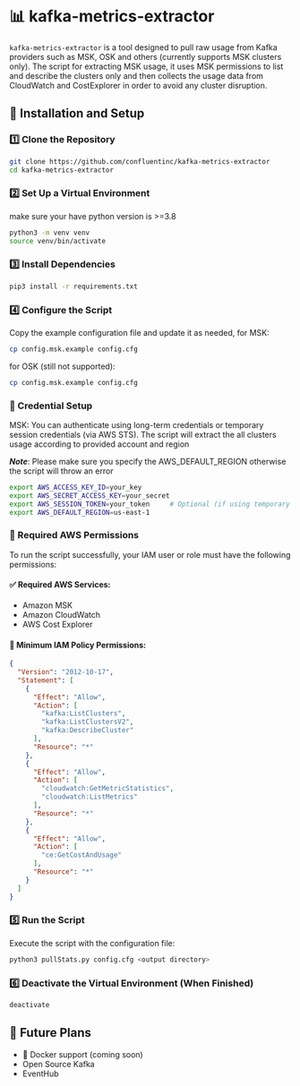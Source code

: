 # 📊 kafka-metrics-extractor
 
`kafka-metrics-extractor` is a tool designed to pull raw usage from Kafka providers such as MSK, OSK and others (currently supports MSK clusters only).
The script for extracting MSK usage, it uses MSK permissions to list and describe the clusters only and then 
collects the usage data from CloudWatch and CostExplorer in order to avoid any cluster disruption. 
 
## 🚀 Installation and Setup
 
### 1️⃣ Clone the Repository
```bash
git clone https://github.com/confluentinc/kafka-metrics-extractor
cd kafka-metrics-extractor
```
 
### 2️⃣ Set Up a Virtual Environment
make sure your have python version is >=3.8
```bash
python3 -m venv venv
source venv/bin/activate
```
 
### 3️⃣ Install Dependencies
```bash
pip3 install -r requirements.txt
```
 
### 4️⃣ Configure the Script
Copy the example configuration file and update it as needed, for MSK:
```bash
cp config.msk.example config.cfg
```

for OSK (still not supported):
```bash
cp config.msk.example config.cfg
```

### 🔐 Credential Setup
MSK: You can authenticate using long-term credentials or temporary session credentials (via AWS STS).
The script will extract the all clusters usage according to provided account and region

***Note***: Please make sure you specify the AWS_DEFAULT_REGION otherwise the script will throw an error
```bash
export AWS_ACCESS_KEY_ID=your_key
export AWS_SECRET_ACCESS_KEY=your_secret
export AWS_SESSION_TOKEN=your_token     # Optional (if using temporary credentials)
export AWS_DEFAULT_REGION=us-east-1
```

### 🔑 Required AWS Permissions

To run the script successfully, your IAM user or role must have the following permissions:

#### ✅ Required AWS Services:
- Amazon MSK
- Amazon CloudWatch
- AWS Cost Explorer

#### 🔐 Minimum IAM Policy Permissions:

```json
{
  "Version": "2012-10-17",
  "Statement": [
    {
      "Effect": "Allow",
      "Action": [
        "kafka:ListClusters",
        "kafka:ListClustersV2",
        "kafka:DescribeCluster"
      ],
      "Resource": "*"
    },
    {
      "Effect": "Allow",
      "Action": [
        "cloudwatch:GetMetricStatistics",
        "cloudwatch:ListMetrics"
      ],
      "Resource": "*"
    },
    {
      "Effect": "Allow",
      "Action": [
        "ce:GetCostAndUsage"
      ],
      "Resource": "*"
    }
  ]
}
```

### 5️⃣ Run the Script
Execute the script with the configuration file:
```bash
python3 pullStats.py config.cfg <output directory>
```
 
### 6️⃣ Deactivate the Virtual Environment (When Finished)
```bash
deactivate
```
 
## 🔮 Future Plans
- 🐳 Docker support (coming soon)
- Open Source Kafka
- EventHub
